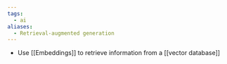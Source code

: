 ```yaml
---
tags:
  - ai
aliases:
  - Retrieval-augmented generation
---
```

- Use [[Embeddings]] to retrieve information from a [[vector database]]